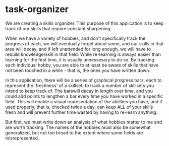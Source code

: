 # task-organizer
We are creating a skills organizer. This purpose of this application is to keep track of our skills that require constant sharpening.


When we have a variety of hobbies, and don't specifically track the progress of each, we will eventually forget about some, and our
skills in that area will decay, and if left unattended for long enough, we will have to rebuild knowledge/skill in that field. While
 re-learning is always easier than learning for the first time, it is usually unnessesary to do so. By tracking each individual hobby,
you are able to at least be aware of skills that have not been touched in a while - that is, the ones you have written down.


In this application, there will be a series of graphical progress bars, each to represent the 'freshness' of a skillset,
to track a number of skillsets you intend to keep track of. The barswill decay in length over time, and you could add points 
to lengthen a bar every time you have worked in a specific field. This will enable a visual representation of the abilities you have, and
if used properly, that is, checked twice a day, can keep ALL of your skills fresh and will prevent further time wasted by having to
re-learn anything.


But first, we must write down an analysis of what hobbies matter to me and are worth tracking. The names of the hobbies must also be 
somewhat generalized, but not too broad to the extent where some fields are misrepresented.
